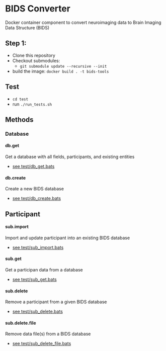 # BIDS Converter

Docker container component to convert neuroimaging data to Brain Imaging Data Structure (BIDS)

## Step 1: 
- Clone this repository 
- Checkout submodules:
  - `git submodule update --recursive --init`
- build the image: `docker build . -t bids-tools`

## Test
- `cd test`
- run `./run_tests.sh`

## Methods

### Database

#### db.get  
Get a database with all fields, participants, and existing entities 
- [see test/db_get.bats](test/db_get.bats)


#### db.create  
Create a new BIDS database
- [see test/db_create.bats](test/db_create.bats)


## Participant

#### sub.import  
Import and update participant into an existing BIDS database  
- [see test/sub_import.bats](test/sub_import.bats)

#### sub.get  
Get a participan data from a database

- [see test/sub_get.bats](test/sub_get.bats)

#### sub.delete  
Remove a participant from a given BIDS database

- [see test/sub_delete.bats](test/sub_delete.bats)

#### sub.delete.file  
Remove data file(s) from a BIDS database

- [see test/sub_delete_file.bats](test/sub_delete_file.bats)